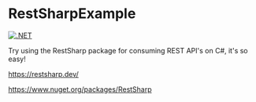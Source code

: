 # RestSharpExample
[![.NET](https://github.com/rafaelrveiga/RestSharpExample/actions/workflows/dotnet.yml/badge.svg)](https://github.com/rafaelrveiga/RestSharpExample/actions/workflows/dotnet.yml)

Try using the RestSharp package for consuming REST API's on C#, it's so easy!

https://restsharp.dev/

https://www.nuget.org/packages/RestSharp
